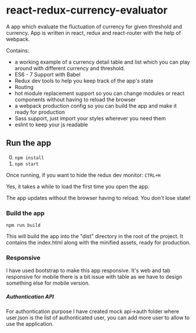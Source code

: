 
# react-redux-currency-evaluator
A app which evaluate the fluctuation of currency for given threshold and currency. App is written in react, redux and react-router with the help of webpack.

Contains: 

* a working example of a currency detail table and list which you can play around with different currency and threshold.
* ES6 - 7 Support with Babel
* Redux dev tools to help you keep track of the app's state
* Routing
* hot module replacement support so you can change modules or react components without having to reload the browser
* a webpack production config so you can build the app and make it ready for production
* Sass support, just import your styles wherever you need them
* eslint to keep your js readable


## Run the app

0. ```npm install```
0. ```npm start```

Once running, if you want to hide the redux dev monitor: ```CTRL+H```

Yes, it takes a while to load the first time you open the app.

The app updates without the browser having to reload. You don't lose state!

### Build the app
```npm run build```

This will build the app into the "dist" directory in the root of the project. It contains the index.html along with the minified assets, ready for production.

### Responsive

I have used bootstrap to make this app responsive. It's web and tab responsive for mobile there is a bit issue with table as we have to design something else for mobile version.

##### Authontication API
For authontication purpose I have created mock api->auth folder where user.json is the list of authonticated user, you can add more user to allow to use the application.